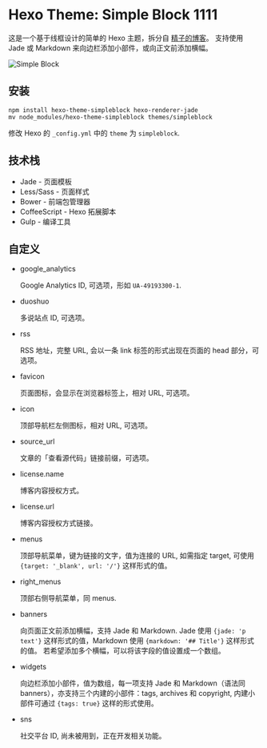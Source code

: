 # Hexo Theme: Simple Block 1111
这是一个基于线框设计的简单的 Hexo 主题，拆分自 [精子的博客](https://jysperm.me)。
支持使用 Jade 或 Markdown 来向边栏添加小部件，或向正文前添加横幅。

![Simple Block](https://raw.githubusercontent.com/jysperm/hexo-theme-simpleblock/master/source/favicon.png)

## 安装

    npm install hexo-theme-simpleblock hexo-renderer-jade
    mv node_modules/hexo-theme-simpleblock themes/simpleblock

修改 Hexo 的 `_config.yml` 中的 `theme` 为 `simpleblock`.

## 技术栈

* Jade - 页面模板
* Less/Sass - 页面样式
* Bower - 前端包管理器
* CoffeeScript - Hexo 拓展脚本
* Gulp - 编译工具

## 自定义

* google_analytics

    Google Analytics ID, 可选项，形如 `UA-49193300-1`.

* duoshuo

    多说站点 ID, 可选项。

* rss

    RSS 地址，完整 URL, 会以一条 link 标签的形式出现在页面的 head 部分，可选项。

* favicon

    页面图标，会显示在浏览器标签上，相对 URL, 可选项。

* icon

    顶部导航栏左侧图标，相对 URL, 可选项。

* source_url

    文章的「查看源代码」链接前缀，可选项。

* license.name

    博客内容授权方式。

* license.url

    博客内容授权方式链接。

* menus

    顶部导航菜单，键为链接的文字，值为连接的 URL, 如需指定 target, 可使用 `{target: '_blank', url: '/'}` 这样形式的值。

* right_menus

    顶部右侧导航菜单，同 menus.

* banners

    向页面正文前添加横幅，支持 Jade 和 Markdown. Jade 使用 `{jade: 'p text'}` 这样形式的值，Markdown 使用 `{markdown: '## Title'}` 这样形式的值。
    若希望添加多个横幅，可以将该字段的值设置成一个数组。

* widgets

    向边栏添加小部件，值为数组，每一项支持 Jade 和 Markdown（语法同 banners），亦支持三个内建的小部件：tags, archives 和 copyright, 内建小部件可通过 `{tags: true}` 这样的形式使用。

* sns

    社交平台 ID, 尚未被用到，正在开发相关功能。
